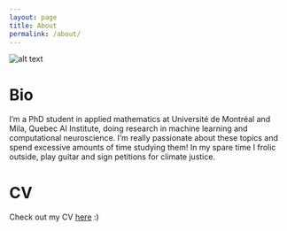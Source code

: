 ```yaml
---
layout: page
title: About
permalink: /about/
---
```


![alt text](https://zek3r.github.io/profile.jpeg "zeke spent all night making this webpage")

# Bio

I’m a PhD student in applied mathematics at Université de Montréal and Mila, Quebec AI Institute, doing research in machine learning and computational neuroscience. I’m really passionate about these topics and spend excessive amounts of time studying them! In my spare time I frolic outside, play guitar and sign petitions for climate justice.


# CV

Check out my CV [here](https://zek3r.github.io/cv_current.pdf "zeke's cv") :)
